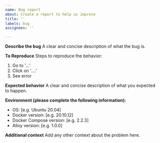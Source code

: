 ```yaml
---
name: Bug report
about: Create a report to help us improve
title: ''
labels: bug
assignees: ''

---
```


**Describe the bug**
A clear and concise description of what the bug is.

**To Reproduce**
Steps to reproduce the behavior:
1. Go to '...'
2. Click on '....'
3. See error

**Expected behavior**
A clear and concise description of what you expected to happen.

**Environment (please complete the following information):**
- OS: [e.g. Ubuntu 20.04]
- Docker version: [e.g. 20.10.12]
- Docker Compose version: [e.g. 2.2.3]
- Alloy version: [e.g. 1.0.0]

**Additional context**
Add any other context about the problem here.
